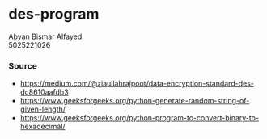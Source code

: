 # des-program

Abyan Bismar Alfayed
<br>
5025221026

### Source
- https://medium.com/@ziaullahrajpoot/data-encryption-standard-des-dc8610aafdb3
- https://www.geeksforgeeks.org/python-generate-random-string-of-given-length/
- https://www.geeksforgeeks.org/python-program-to-convert-binary-to-hexadecimal/